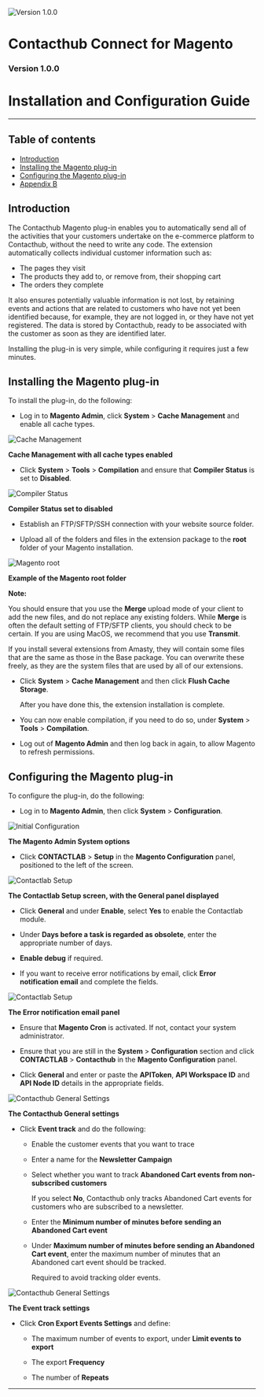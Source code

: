 ![Version 1.0.0](https://img.shields.io/badge/version-1.0.0-0072bc.svg)

# Contacthub Connect for Magento  
### Version 1.0.0
# Installation and Configuration Guide  

----------

## Table of contents

- [Introduction](#Introduction)  
- [Installing the Magento plug-in](#InstallingPlugIn)  
- [Configuring the Magento plug-in](#ConfiguringPlugIn)
- [Appendix B](https://explore.contactlab.com/vuoi-ricordare-ai-tuoi-utenti-che-hanno-un-carrello-abbandonato/)

<a name="Introduction"/>

## Introduction  

The Contacthub Magento plug-in enables you to automatically send all of the activities that your customers undertake on the e-commerce platform to Contacthub, without the need to write any code. The extension automatically collects individual customer information such as:
- The pages they visit
- The products they add to, or remove from, their shopping cart
- The orders they complete

It also ensures potentially valuable information is not lost, by retaining events and actions that are related to customers who have not yet been identified because, for example, they are not logged in, or they have not yet registered. The data is stored by Contacthub, ready to be associated with the customer as soon as they are identified later.

Installing the plug-in is very simple, while configuring it requires just a few minutes.  

<a name="InstallingPlugIn"/>

## Installing the Magento plug-in

To install the plug-in, do the following:  

- Log in to **Magento Admin**, click **System** > **Cache Management** and enable all cache types.  

![Cache Management](image/CacheManagement.png)  

**Cache Management with all cache types enabled**  

- Click **System** > **Tools** > **Compilation** and ensure that **Compiler Status** is set to **Disabled**.  

![Compiler Status](image/Compilation.png)  

**Compiler Status set to disabled**  

- Establish an FTP/SFTP/SSH connection with your website source folder.  

- Upload all of the folders and files in the extension package to the **root** folder of your Magento installation. 

![Magento root](image/MagentoRoot.png)  

**Example of the Magento root folder**  

**Note:**  

You should ensure that you use the **Merge** upload mode of your client to add the new files, and do not replace any existing folders. While **Merge** is often the default setting of FTP/SFTP clients, you should check to be certain. If you are using MacOS, we recommend that you use **Transmit**.  

If you install several extensions from Amasty, they will contain some files that are the same as those in the Base package. You can overwrite these freely, as they are the system files that are used by all of our extensions.  

- Click **System** > **Cache Management** and then click **Flush Cache Storage**.  

   After you have done this, the extension installation is complete.  

- You can now enable compilation, if you need to do so, under **System** > **Tools** > **Compilation**.  

- Log out of **Magento Admin** and then log back in again, to allow Magento to refresh permissions.  

<a name="ConfiguringPlugIn"/>

## Configuring the Magento plug-in

To configure the plug-in, do the following:  

- Log in to **Magento Admin**, then click **System** > **Configuration**.  

![Initial Configuration](image/InitialConfiguration.png)  

**The Magento Admin System options**  

- Click **CONTACTLAB** > **Setup** in the **Magento Configuration** panel, positioned to the left of the screen.  

![Contactlab Setup](image/ConfigGeneral.png)  

**The Contactlab Setup screen, with the General panel displayed**  

- Click **General** and under **Enable**, select **Yes** to enable the Contactlab module.  

- Under **Days before a task is regarded as obsolete**, enter the appropriate number of days.  

- **Enable debug** if required.  

- If you want to receive error notifications by email, click **Error notification email** and complete the fields.  

![Contactlab Setup](image/ConfigErrorMail.png)  

**The Error notification email panel**  

- Ensure that **Magento Cron** is activated. If not, contact your system administrator.  

- Ensure that you are still in the **System** > **Configuration** section and click **CONTACTLAB** > **Contacthub** in the **Magento Configuration** panel.  

- Click **General** and enter or paste the **APIToken**, **API Workspace ID** and **API Node ID** details in the appropriate fields.  

![Contacthub General Settings](image/ChubGeneralSettings.png)  

**The Contacthub General settings**  

- Click **Event track** and do the following:  

    - Enable the customer events that you want to trace  

    - Enter a name for the **Newsletter Campaign**  

    - Select whether you want to track **Abandoned Cart events from non-subscribed customers**  

      If you select **No**, Contacthub only tracks Abandoned Cart events for customers who are subscribed to a newsletter.  

    - Enter the **Minimum number of minutes before sending an Abandoned Cart event**  

    - Under **Maximum number of minutes before sending an Abandoned Cart event**, enter the maximum number of minutes that an Abandoned cart event should be tracked.  

      Required to avoid tracking older events.  

![Contacthub General Settings](image/EventSettings.png)  

**The Event track settings**  

- Click **Cron Export Events Settings** and define:

    - The maximum number of events to export, under **Limit events to export**  

    - The export **Frequency**  

    - The number of **Repeats**  

----------
